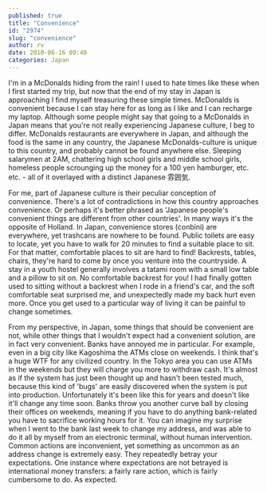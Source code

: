 ```yaml
---
published: true
title: "Convenience"
id: "2974"
slug: "convenience"
author: rv
date: 2010-06-16 09:40
categories: Japan
---
```

I'm in a McDonalds hiding from the rain! I used to hate times like these when I first started my trip, but now that the end of my stay in Japan is approaching I find myself treasuring these simple times. McDonalds is convenient because I can stay here for as long as I like and I can recharge my laptop. Although some people might say that going to a McDonalds in Japan means that you're not really experiencing Japanese culture, I beg to differ. McDonalds restaurants are everywhere in Japan, and although the food is the same in any country, the Japanese McDonalds-culture is unique to this country, and probably cannot be found anywhere else. Sleeping salarymen at 2AM, chattering high school girls and middle school girls, homeless people scrounging up the money for a 100 yen hamburger, etc. etc. - all of it overlayed with a distinct Japanese 雰囲気.

For me, part of Japanese culture is their peculiar conception of convenience. There's a lot of contradictions in how this country approaches convenience. Or perhaps it's better phrased as 'Japanese people's convenient things are different from other countries'. In many ways it's the opposite of Holland. In Japan, convenience stores (conbini) are everywhere, yet trashcans are nowhere to be found. Public toilets are easy to locate, yet you have to walk for 20 minutes to find a suitable place to sit. For that matter, comfortable places to sit are hard to find! Backrests, tables, chairs, they're hard to come by once you venture into the countryside. A stay in a youth hostel generally involves a tatami room with a small low table and a pillow to sit on. No comfortable backrest for you! I had finally gotten used to sitting without a backrest when I rode in a friend's car, and the soft comfortable seat surprised me, and unexpectedly made my back hurt even more. Once you get used to a particular way of living it can be painful to change sometimes.

From my perspective, in Japan, some things that should be convenient are not, while other things that I wouldn't expect had a convenient solution, are in fact very convenient. Banks have annoyed me in particular. For example, even in a big city like Kagoshima the ATMs close on weekends. I think that's a huge WTF for any civilized country. In the Tokyo area you can use ATMs in the weekends but they will charge you more to withdraw cash. It's almost as if the system has just been thought up and hasn't been tested much, because this kind of 'bugs' are easily discovered when the system is put into production. Unfortunately it's been like this for years and doesn't like it'll change any time soon. Banks throw you another curve ball by closing their offices on weekends, meaning if you have to do anything bank-related you have to sacrifice working hours for it. You can imagine my surprise when I went to the bank last week to change my address, and was able to do it all by myself from an electronic terminal, without human intervention. Common actions are inconvenient, yet something as uncommon as an address change is extremely easy. They repeatedly betray your expectations. One instance where expectations are not betrayed is international money transfers: a fairly rare action, which is fairly cumbersome to do. As expected.